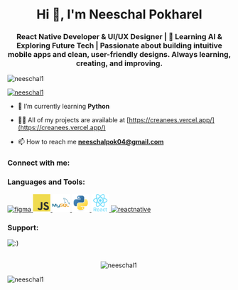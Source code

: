 <h1 align="center">Hi 👋, I'm Neeschal Pokharel</h1>
<h3 align="center">React Native Developer & UI/UX Designer | 🚀 Learning AI & Exploring Future Tech | Passionate about building intuitive mobile apps and clean, user-friendly designs. Always learning, creating, and improving.</h3>

<p align="left"> <img src="https://komarev.com/ghpvc/?username=neeschal1&label=Profile%20views&color=0e75b6&style=flat" alt="neeschal1" /> </p>

<p align="left"> <a href="https://github.com/ryo-ma/github-profile-trophy"><img src="https://github-profile-trophy.vercel.app/?username=neeschal1" alt="neeschal1" /></a> </p>

- 🌱 I’m currently learning **Python**

- 👨‍💻 All of my projects are available at [https://creanees.vercel.app/](https://creanees.vercel.app/)

- 📫 How to reach me **neeschalpok04@gmail.com**

<h3 align="left">Connect with me:</h3>
<p align="left">
</p>

<h3 align="left">Languages and Tools:</h3>
<p align="left"> <a href="https://www.figma.com/" target="_blank" rel="noreferrer"> <img src="https://www.vectorlogo.zone/logos/figma/figma-icon.svg" alt="figma" width="40" height="40"/> </a> <a href="https://developer.mozilla.org/en-US/docs/Web/JavaScript" target="_blank" rel="noreferrer"> <img src="https://raw.githubusercontent.com/devicons/devicon/master/icons/javascript/javascript-original.svg" alt="javascript" width="40" height="40"/> </a> <a href="https://www.mysql.com/" target="_blank" rel="noreferrer"> <img src="https://raw.githubusercontent.com/devicons/devicon/master/icons/mysql/mysql-original-wordmark.svg" alt="mysql" width="40" height="40"/> </a> <a href="https://www.python.org" target="_blank" rel="noreferrer"> <img src="https://raw.githubusercontent.com/devicons/devicon/master/icons/python/python-original.svg" alt="python" width="40" height="40"/> </a> <a href="https://reactjs.org/" target="_blank" rel="noreferrer"> <img src="https://raw.githubusercontent.com/devicons/devicon/master/icons/react/react-original-wordmark.svg" alt="react" width="40" height="40"/> </a> <a href="https://reactnative.dev/" target="_blank" rel="noreferrer"> <img src="https://reactnative.dev/img/header_logo.svg" alt="reactnative" width="40" height="40"/> </a> </p>

<h3 align="left">Support:</h3>
<p><a href="https://www.buymeacoffee.com/:)"> <img align="left" src="https://cdn.buymeacoffee.com/buttons/v2/default-yellow.png" height="50" width="210" alt=":)" /></a></p><br><br>

<p><img align="center" src="https://github-readme-stats.vercel.app/api/top-langs?username=neeschal1&show_icons=true&locale=en&layout=compact" alt="neeschal1" /></p>

<p><img align="center" src="https://github-readme-streak-stats.herokuapp.com/?user=neeschal1&" alt="neeschal1" /></p>
